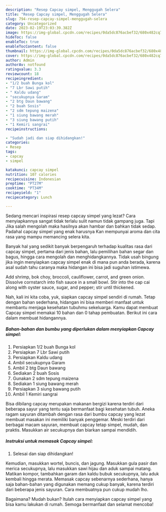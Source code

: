 ```yaml
---
description: "Resep Capcay simpel, Menggugah Selera"
title: "Resep Capcay simpel, Menggugah Selera"
slug: 794-resep-capcay-simpel-menggugah-selera
category: Uncategorized
date: 2023-02-19T23:03:39.382Z
image: https://img-global.cpcdn.com/recipes/0da5dc876acbef32/680x482cq70/capcay-simpel-foto-resep-utama.jpg
hideToc: false
enableToc: true
enableTocContent: false
thumbnail: https://img-global.cpcdn.com/recipes/0da5dc876acbef32/680x482cq70/capcay-simpel-foto-resep-utama.jpg
cover: https://img-global.cpcdn.com/recipes/0da5dc876acbef32/680x482cq70/capcay-simpel-foto-resep-utama.jpg
author: Admin
authorAv: notfound
ratingvalue: 3.3
reviewcount: 18
recipeingredient:
- "1/2 buah Bunga kol"
- "7 Lbr Sawi putih"
- " Kaldu udang"
- "secukupnya Garam"
- "2 btg Daun bawang"
- "2 buah Sosis"
- "2 sdm tepung maizena"
- "1 siung bawang merah"
- "3 siung bawang putih"
- "1 Kemiri sangrai"
recipeinstructions:

- "Sudah jadi dan siap dihidangkan!"
categories:
- Resep
tags:
- capcay
- simpel

katakunci: capcay simpel 
nutrition: 107 calories
recipecuisine: Indonesian
preptime: "PT27M"
cooktime: "PT34M"
recipeyield: "1"
recipecategory: Lunch

---
```



Sedang mencari inspirasi resep capcay simpel yang lezat? Cara menyiapkannya sangat tidak terlalu sulit namun tidak gampang juga. Tapi Jika salah mengolah maka hasilnya akan hambar dan bahkan tidak sedap. Padahal capcay simpel yang enak harusnya Kan mempunyai aroma dan cita rasa yang mampu memancing selera kita.


Banyak hal yang sedikit banyak berpengaruh terhadap kualitas rasa dari capcay simpel, pertama dari jenis bahan, lalu pemilihan bahan segar dan bagus, hingga cara mengolah dan menghidangkannya. Tidak usah bingung jika ingin menyiapkan capcay simpel enak di mana pun anda berada, karena asal sudah tahu caranya maka hidangan ini bisa jadi suguhan istimewa.

Add shrimp, bok choy, broccoli, cauliflower, carrot, and green onion. Dissolve cornstarch into fish sauce in a small bowl. Stir into the cap cai along with oyster sauce, sugar, and pepper; stir until thickened.


Nah, kali ini kita coba, yuk, siapkan capcay simpel sendiri di rumah. Tetap dengan bahan sederhana, hidangan ini bisa memberi manfaat untuk membantu menjaga kesehatan tubuhmu sekeluarga. Kamu dapat membuat Capcay simpel memakai 10 bahan dan 0 tahap pembuatan. Berikut ini cara dalam membuat hidangannya.

<!--inarticleads1-->

##### Bahan-bahan dan bumbu yang diperlukan dalam menyiapkan Capcay simpel:

1. Persiapkan 1/2 buah Bunga kol
1. Persiapkan 7 Lbr Sawi putih
1. Persiapkan  Kaldu udang
1. Ambil secukupnya Garam
1. Ambil 2 btg Daun bawang
1. Sediakan 2 buah Sosis
1. Gunakan 2 sdm tepung maizena
1. Sediakan 1 siung bawang merah
1. Persiapkan 3 siung bawang putih
1. Ambil 1 Kemiri sangrai


Bisa dibilang capcay merupakan makanan bergizi karena terdiri dari beberapa sayur yang tentu saja bermanfaat bagi kesehatan tubuh. Aneka ragam sayuran ditambah dengan rasa dari bumbu capcay yang lezat membuat masakan ini memiliki banyak penggemar. Meski terdiri dari berbagai macam sayuran, membuat capcay tetap simpel, mudah, dan praktis. Masukkan air secukupnya dan biarkan sampai mendidih. 

<!--inarticleads2-->

##### Instruksi untuk memasak Capcay simpel:


1. Selesai dan siap dihidangkan!

Kemudian, masukkan wortel, buncis, dan jagung. Masukkan gula pasir dan merica secukupnya, lalu masukkan sawi hijau dan aduk sampai matang. Matikan kompor, tambahkan garam dan kaldu bubuk secukupnya, lalu aduk kembali hingga merata. Memasak capcay sebenarnya sederhana, hanya saja bahan-bahan yang digunakan memang cukup banyak, karena terdiri dari beberapa jenis sayuran. Cara membuatnya pun cukup mudah lho. 

Bagaimana? Mudah bukan? Itulah cara menyiapkan capcay simpel yang bisa kamu lakukan di rumah. Semoga bermanfaat dan selamat mencoba!
